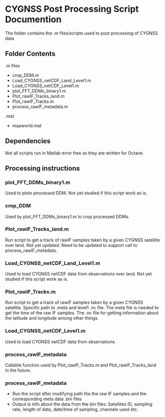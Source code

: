 <!-- Title -->
# CYGNSS Post Processing Script Documention
The folder contains the .m files/scripts used to post processing of CYGNSS data

## Folder Contents
.m files
* crop_DDM.m
* Load_CYGNSS_netCDF_Land_Level1.m
* Load_CYGNSS_netCDF_Level1.m
* plot_FFT_DDMs_binary1.m
* Plot_rawIF_Tracks_land.m
* Plot_rawIF_Tracks.m
* process_rawIF_metadata.m

.mat
* mapworld.mat

## Dependencies
Not all scripts run in Matlab error free as they are written for Octave.

## Processing instructions

### plot_FFT_DDMs_binary1.m
Used to plots processed DDM. Not yet studied if this script work as is.

### crop_DDM
Used by plot_FFT_DDMs_binary1.m to crop processed DDMs.

### Plot_rawIF_Tracks_land.m
Run script to get a track of rawIF samples taken by a given CYGNSS satellite over land. Not yet updated. Need to be updated to support call to process_rawIF_metadata.

### Load_CYGNSS_netCDF_Land_Level1.m
Used to load CYGNSS netCDF data from observations over land. Not yet studied if this script work as is.

### Plot_rawIF_Tracks.m
Run script to get a track of rawIF samples taken by a given CYGNSS satellite. Specific path to .meta and level1 .nc file. The meta file is needed to get the time of the raw IF samples. The .nc file for getting information about the latitude and longitude among other things. 

### Load_CYGNSS_netCDF_Level1.m
Used to load CYGNSS netCDF data from observations. 

### process_rawIF_metadata
Callable function used by Plot_rawIF_Tracks.m and Plot_rawIF_Tracks_land in the future.

### process_rawIF_metadata
* Run the script after modifying path the the raw IF samples and the corresponding meta data .bin files 
* Output is info about the data from the bin files: Satellites ID, sampling rate, length of data, date/time of sampling, channels used etc.
